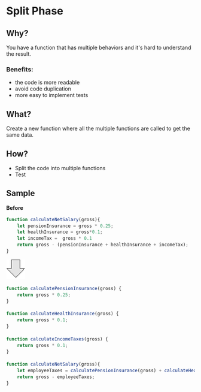 # Split Phase
## Why?
You have a function that has multiple behaviors and it's hard to understand the result.
### Benefits:
- the code is more readable
- avoid code duplication
- more easy to implement tests
## What?
Create a new function where all the multiple functions are called to get the same data.
## How?
- Split the code into multiple functions
- Test
## Sample
**Before**
```js
function calculateNetSalary(gross){
    let pensionInsurance = gross * 0.25;
    let healthInsurance = gross*0.1;
    let incomeTax =  gross * 0.1
    return gross - (pensionInsurance + healthInsurance + incomeTax);
}
```
![After refactoring](../../../images/arrow.png)
```js
function calculatePensionInsurance(gross) {
    return gross * 0.25;
}

function calculateHealthInsurance(gross) {
    return gross * 0.1;
}

function calculateIncomeTaxes(gross) {
    return gross * 0.1;
}

function calculateNetSalary(gross){
    let employeeTaxes = calculatePensionInsurance(gross) + calculateHealthInsurance(gross) + calculateIncomeTaxes(gross);
    return gross - employeeTaxes;
}
```
